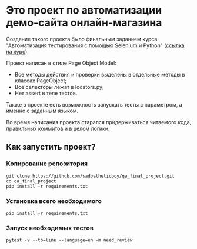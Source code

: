 # Это проект по автоматизации демо-сайта онлайн-магазина
Создание такого проекта было финальным заданием курса "Автоматизация тестирования с помощью Selenium и Python" ([ссылка на курс](https://stepik.org/course/575/promo)).

Проект написан в стиле Page Object Model:
- Все методы действия и проверки выделены в отдельные методы в классах PageObject; 
- Все селекторы лежат в locators.py;
- Нет assert в теле тестов.

Также в проекте есть возможность запускать тесты с параметром, а именно с заданным языком.

Во время написания проекта старался придерживаться читаемого кода, правильных коммитов и в целом логики. 

## Как запустить проект?

### Копирование репозитория
```
git clone https://github.com/sadpatheticboy/qa_final_project.git
cd qa_final_project
pip install -r requirements.txt 
```

### Установка всего необходимого
```
pip install -r requirements.txt 
```

### Запуск необходимых тестов
```
pytest -v --tb=line --language=en -m need_review
```
